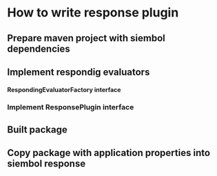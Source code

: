 # How to write response plugin
## Prepare maven project with siembol dependencies
## Implement respondig evaluators
#### RespondingEvaluatorFactory interface
### Implement ResponsePlugin interface
## Built package
## Copy package with application properties into siembol response